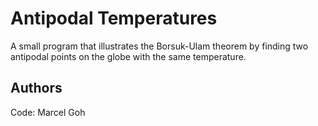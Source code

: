 # Antipodal Temperatures

A small program that illustrates the Borsuk-Ulam theorem by finding two antipodal points on the globe with the same temperature.  

## Authors
Code: Marcel Goh
